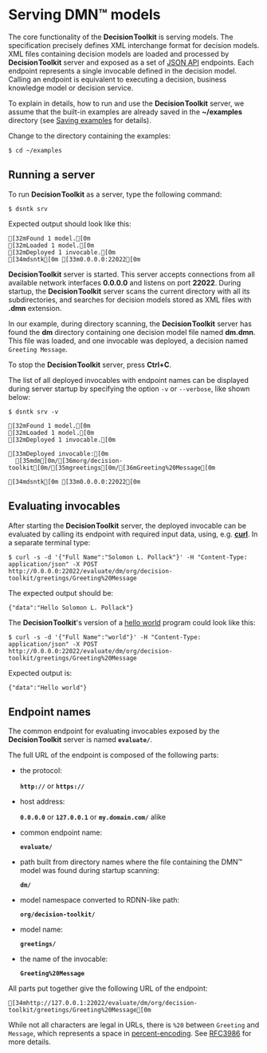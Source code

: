 # Serving DMN™ models

The core functionality of the <span style="font-weight:bold;word-spacing:-0.15rem;">Decision Toolkit</span> is serving <Dmn/> models.
The <Dmn/> specification precisely defines XML interchange format for decision models.
XML files containing decision models are loaded and processed by <span style="font-weight:bold;word-spacing:-0.15rem;">Decision Toolkit</span> server and exposed
as a set of [JSON API](https://jsonapi.org) endpoints.
Each endpoint represents a single invocable defined in the decision model.
Calling an endpoint is equivalent to executing a decision, business knowledge model
or decision service.

To explain in details, how to run and use the <span style="font-weight:bold;word-spacing:-0.15rem;">Decision Toolkit</span> server, we assume
that the built-in examples are already saved in the **~/examples** directory
(see [Saving examples](command-exs.md) for details).

Change to the directory containing the examples:

```shell
$ cd ~/examples
```

## Running a server

To run <span style="font-weight:bold;word-spacing:-0.15rem;">Decision Toolkit</span> as a server, type the following command:

```shell
$ dsntk srv
```

Expected output should look like this:

```ansi
[32mFound 1 model.[0m
[32mLoaded 1 model.[0m
[32mDeployed 1 invocable.[0m
[34mdsntk[0m [33m0.0.0.0:22022[0m
```

<span style="font-weight:bold;word-spacing:-0.15rem;">Decision Toolkit</span> server is started. This server accepts connections from all available network
interfaces **0.0.0.0** and listens on port **22022**. During startup, the <span style="font-weight:bold;word-spacing:-0.15rem;">Decision Toolkit</span> server
scans the current directory with all its subdirectories, and searches for decision models
stored as XML files with **.dmn** extension.

In our example, during directory scanning, the <span style="font-weight:bold;word-spacing:-0.15rem;">Decision Toolkit</span> server has found the **dm** directory
containing one decision model file named **dm.dmn**. This file was loaded, and one invocable was deployed,
a decision named `Greeting Message`.

To stop the <span style="font-weight:bold;word-spacing:-0.15rem;">Decision Toolkit</span> server, press **Ctrl+C**.

The list of all deployed invocables with endpoint names can be displayed during server startup
by specifying the option `-v` or `--verbose`, like shown below:

```shell
$ dsntk srv -v
```

```ansi
[32mFound 1 model.[0m
[32mLoaded 1 model.[0m
[32mDeployed 1 invocable.[0m

[33mDeployed invocable:[0m
  [35mdm[0m/[36morg/decision-toolkit[0m/[35mgreetings[0m/[36mGreeting%20Message[0m

[34mdsntk[0m [33m0.0.0.0:22022[0m
```

## Evaluating invocables

After starting the <span style="font-weight:bold;word-spacing:-0.15rem;">Decision Toolkit</span> server, the deployed invocable can be evaluated by calling
its endpoint with required input data, using, e.g. [**curl**](https://curl.se). In a separate terminal type:

```shell
$ curl -s -d '{"Full Name":"Solomon L. Pollack"}' -H "Content-Type: application/json" -X POST http://0.0.0.0:22022/evaluate/dm/org/decision-toolkit/greetings/Greeting%20Message
```

The expected output should be:

```ansi
{"data":"Hello Solomon L. Pollack"}
```

The <span style="font-weight:bold;word-spacing:-0.15rem;">Decision Toolkit</span>'s version of a [hello world](https://en.wikipedia.org/wiki/%22Hello,_World!%22_program)
program could look like this:

```shell
$ curl -s -d '{"Full Name":"world"}' -H "Content-Type: application/json" -X POST http://0.0.0.0:22022/evaluate/dm/org/decision-toolkit/greetings/Greeting%20Message
```

Expected output is:

```text
{"data":"Hello world"}
```

## Endpoint names

The common endpoint for evaluating invocables exposed by the <span style="font-weight:bold;word-spacing:-0.15rem;">Decision Toolkit</span> server
is named **`evaluate/`**.

The full URL of the endpoint is composed of the following parts:

- the protocol:

  **`http://`** or **`https://`**

- host address:

  **`0.0.0.0`** or **`127.0.0.1`** or **`my.domain.com/`** alike

- common endpoint name:

  **`evaluate/`**

- path built from directory names where the file containing the DMN™ model was found during startup scanning:

  **`dm/`**

- model namespace converted to RDNN-like path:

  **`org/decision-toolkit/`**

- model name:

  **`greetings/`**

- the name of the invocable:

  **`Greeting%20Message`**

All parts put together give the following URL of the endpoint:

```ansi
[34mhttp://127.0.0.1:22022/evaluate/dm/org/decision-toolkit/greetings/Greeting%20Message[0m
```

While not all characters are legal in URLs, there is `%20` between `Greeting` and `Message`,
which represents a space in [percent-encoding](https://en.wikipedia.org/wiki/Percent-encoding).
See [RFC3986](https://datatracker.ietf.org/doc/html/rfc3986#section-2.4) for more details.
